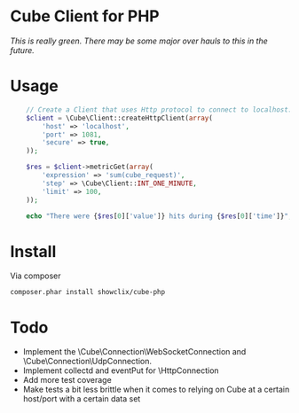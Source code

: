 # Cube Client for PHP

*This is really green.  There may be some major over hauls to this in the future.*

# Usage

```php
    // Create a Client that uses Http protocol to connect to localhost:1081
    $client = \Cube\Client::createHttpClient(array(
        'host' => 'localhost',
        'port' => 1081,
        'secure' => true,
    ));

    $res = $client->metricGet(array(
        'expression' => 'sum(cube_request)',
        'step' => \Cube\Client::INT_ONE_MINUTE,
        'limit' => 100,
    ));

    echo "There were {$res[0]['value']} hits during {$res[0]['time']}";
```

# Install

Via composer

    composer.phar install showclix/cube-php

# Todo

 - Implement the \Cube\Connection\WebSocketConnection and \Cube\Connection\UdpConnection.
 - Implement collectd and eventPut for \HttpConnection
 - Add more test coverage
 - Make tests a bit less brittle when it comes to relying on Cube at a certain host/port with a certain data set